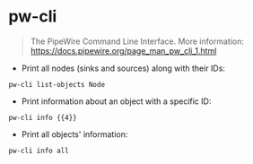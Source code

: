 # pw-cli

> The PipeWire Command Line Interface.
> More information: <https://docs.pipewire.org/page_man_pw_cli_1.html>

- Print all nodes (sinks and sources) along with their IDs:

`pw-cli list-objects Node`

- Print information about an object with a specific ID:

`pw-cli info {{4}}`

- Print all objects' information:

`pw-cli info all`
